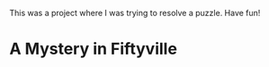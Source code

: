 This was a project where I was trying to resolve a puzzle. Have fun!
# A Mystery in Fiftyville

<!--

The CS50 Duck has been stolen! The town of Fiftyville has called upon you to solve the mystery of the stolen duck. Authorities believe that the thief stole the duck and then, shortly afterwards, took a flight out of town with the help of an accomplice. Your goal is to identify:

Who the thief is,
What city the thief escaped to, and
Who the thief’s accomplice is who helped them escape
All you know is that the theft took place on July 28, 2021 and that it took place on Humphrey Street.

How will you go about solving this mystery? The Fiftyville authorities have taken some of the town’s records from around the time of the theft and prepared a SQLite database for you, fiftyville.db, which contains tables of data from around the town. You can query that table using SQL SELECT queries to access the data of interest to you. Using just the information in the database, your task is to solve the mystery.
